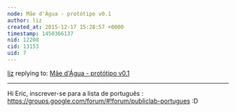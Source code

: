 ```yaml
---
node: Mãe d'Água - protótipo v0.1
author: liz
created_at: 2015-12-17 15:28:57 +0000
timestamp: 1450366137
nid: 12208
cid: 13153
uid: 7
---
```




[liz](../profile/liz) replying to: [Mãe d'Água - protótipo v0.1](../notes/GSan/09-10-2015/mae-d-agua-prototipo-v0-1)

----
Hi Eric, 
inscrever-se para a lista de português : https://groups.google.com/forum/#!forum/publiclab-portugues
:D